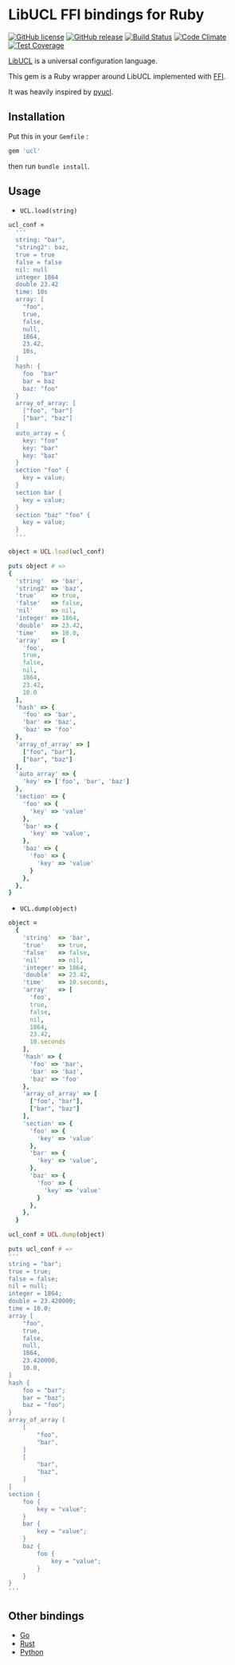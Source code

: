 # LibUCL FFI bindings for Ruby

[![GitHub license](https://img.shields.io/github/license/jbox-web/ucl.svg)](https://github.com/jbox-web/ucl/blob/master/LICENSE)
[![GitHub release](https://img.shields.io/github/release/jbox-web/ucl.svg)](https://github.com/jbox-web/ucl/releases/latest)
[![Build Status](https://travis-ci.com/jbox-web/ucl.svg?branch=master)](https://travis-ci.com/jbox-web/ucl)
[![Code Climate](https://codeclimate.com/github/jbox-web/ucl/badges/gpa.svg)](https://codeclimate.com/github/jbox-web/ucl)
[![Test Coverage](https://codeclimate.com/github/jbox-web/ucl/badges/coverage.svg)](https://codeclimate.com/github/jbox-web/ucl/coverage)

[LibUCL](https://github.com/vstakhov/libucl) is a universal configuration language.

This gem is a Ruby wrapper around LibUCL implemented with [FFI](https://github.com/ffi/ffi).

It was heavily inspired by [pyucl](https://github.com/jaimeMF/pyucl).


## Installation

Put this in your `Gemfile` :

```ruby
gem 'ucl'
```

then run `bundle install`.


## Usage

* `UCL.load(string)`

```ruby
ucl_conf =
  '''
  string: "bar",
  "string2": baz,
  true = true
  false = false
  nil: null
  integer 1864
  double 23.42
  time: 10s
  array: [
    "foo",
    true,
    false,
    null,
    1864,
    23.42,
    10s,
  ]
  hash: {
    foo  "bar"
    bar = baz
    baz: "foo"
  }
  array_of_array: [
    ["foo", "bar"]
    ["bar", "baz"]
  ]
  auto_array = {
    key: "foo"
    key: "bar"
    key: "baz"
  }
  section "foo" {
    key = value;
  }
  section bar {
    key = value;
  }
  section "baz" "foo" {
    key = value;
  }
  '''

object = UCL.load(ucl_conf)

puts object # =>
{
  'string'  => 'bar',
  'string2' => 'baz',
  'true'    => true,
  'false'   => false,
  'nil'     => nil,
  'integer' => 1864,
  'double'  => 23.42,
  'time'    => 10.0,
  'array'   => [
    'foo',
    true,
    false,
    nil,
    1864,
    23.42,
    10.0
  ],
  'hash' => {
    'foo' => 'bar',
    'bar' => 'baz',
    'baz' => 'foo'
  },
  'array_of_array' => [
    ["foo", "bar"],
    ["bar", "baz"]
  ],
  'auto_array' => {
    'key' => ['foo', 'bar', 'baz']
  },
  'section' => {
    'foo' => {
      'key' => 'value'
    },
    'bar' => {
      'key' => 'value',
    },
    'baz' => {
      'foo' => {
        'key' => 'value'
      }
    },
  },
}
```

* `UCL.dump(object)`

```ruby
object =
  {
    'string'  => 'bar',
    'true'    => true,
    'false'   => false,
    'nil'     => nil,
    'integer' => 1864,
    'double'  => 23.42,
    'time'    => 10.seconds,
    'array'   => [
      'foo',
      true,
      false,
      nil,
      1864,
      23.42,
      10.seconds
    ],
    'hash' => {
      'foo' => 'bar',
      'bar' => 'baz',
      'baz' => 'foo'
    },
    'array_of_array' => [
      ["foo", "bar"],
      ["bar", "baz"]
    ],
    'section' => {
      'foo' => {
        'key' => 'value'
      },
      'bar' => {
        'key' => 'value',
      },
      'baz' => {
        'foo' => {
          'key' => 'value'
        }
      },
    },
  }

ucl_conf = UCL.dump(object)

puts ucl_conf # =>
'''
string = "bar";
true = true;
false = false;
nil = null;
integer = 1864;
double = 23.420000;
time = 10.0;
array [
    "foo",
    true,
    false,
    null,
    1864,
    23.420000,
    10.0,
]
hash {
    foo = "bar";
    bar = "baz";
    baz = "foo";
}
array_of_array [
    [
        "foo",
        "bar",
    ]
    [
        "bar",
        "baz",
    ]
]
section {
    foo {
        key = "value";
    }
    bar {
        key = "value";
    }
    baz {
        foo {
            key = "value";
        }
    }
}
'''
```

## Other bindings

* [Go](https://github.com/mitchellh/go-libucl)
* [Rust](https://github.com/draft6/libucl-rs)
* [Python](https://github.com/vstakhov/libucl/tree/master/python)
